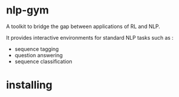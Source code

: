 # nlp-gym

A toolkit to bridge the gap between applications of RL and NLP. 

It provides interactive environments for standard NLP tasks such as :
- sequence tagging 
- question answering 
- sequence classification


# installing

